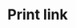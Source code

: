 ---
# This file is a template to document a new component within the GOV.UK Publishing Design Guide website.
layout: component-documentation
sectionKey: Components
eleventyNavigation:
  parent: Components

# Step 1: Duplicate and rename this file to the proposed component you want to include in the Publishing Design Guide website.
# When duplicating and renaming this file use lowercase and replace any spaces with a dash (ie. -)

# Step 2: Set "eleventyExcludeFromCollections" to "false". This will ensure that the code snippet is commented out and this page will be display withinin the Publishing Design Guide.
eleventyExcludeFromCollections: false

# Step 3: Input data points according to fields below to the best of your ability. Any fields without any data points will not be displayed on the website.

# Name of the component
# This is the name of the component (ex. Attachment). It is required to display the title on the page, in the meta data, and in the left-hand navigation menu of the components page.
title: Print link

# Description of the component
# This briefly describes what the component is. It is required to display the description on the page, and in the <head> meta description.
description: A link with a print icon to help users print the current page.

# Embedding the figma file of the component
# This will display a Figma embed on the page.
# To add a Figma embed, copy only the URL within the embed snippet.
figmaLink: #Delete this comment before entering the Figma embed URL of the Figma representaiton of this component.

# When to use this component
# Briefly describe the situation(s) when to use this component.
# You MUST wrap this in single quotation marks (ie. ' '), since markdown can be used to enter this information. To create a heading, use three hashes (ie. ###).
whenToUse:
  This component is used to print a single page. 

  
  In the context of a multi-page guide, for example [Universal Credit](https://www.gov.uk/universal-credit), a “View a printable version of the whole guide” link is added to the bottom of the page. The link leads to [a print version](https://www.gov.uk/universal-credit/print) of the complete guide which  has the print link component at the top of the page.

# When not to use this component
# Briefly describe the situation(s) when not to use this component.
# You MUST wrap this in single quotation marks (ie. ' '), since markdown can be used to enter this information. To create a heading, use three hashes (ie. ###).
whenNotToUse:
  #Delete this comment before entering when not to use this component.

# How the component works
# Briefly descibe how this component works. For instance, listing out what happens when an end-user interacts with this component.
# You MUST wrap this in single quotation marks (ie. ' '), since markdown can be used to enter this information. To create a heading, use three hashes (ie. ###).
howItWorks:
  'When user selects the button the browser’s print modal appears.


  For multi-paged content the end-user is directed to a new page that compiles the multi-page content into a single webpage, followed by the appearance of the browser’s print.


  This component renders two different outputs depending on whether a `href` is specified. By default, when no `href` is given, the component renders as a button and triggers a print action via JavaScript. In this case the component is hidden in environments where JavaScript is disabled and can be used as a progressive enhancement. When a `href` is specified the component renders as an anchor tag and navigates to that `href` without JavaScript, suitable for applications which have paths that trigger a print event on load.
  
  
  View this component and all its variations in the [Component Guide](https://components.publishing.service.gov.uk/component-guide/print_link).'

# Variations for this component
# List out any variations that exist for this component by providing (1) the name of said variation and (2) a brief description of that variation.
variations:
  # To add additional variations duplicate the the fields below (adhering to the formating) but increase the count by one integer.
  # 0:
  #   title: With different text
  #   description:
  #     # You MUST wrap this in single quotation marks (ie. ' '), since markdown can be used to enter this information. To create a heading, use three hashes (ie. ###).
  #     #Delete this comment before entering a description of variation.
  # 1:
  #   title: With different href
  #   description:
  #     # You MUST wrap this in single quotation marks (ie. ' '), since markdown can be used to enter this information. To create a heading, use three hashes (ie. ###).
  #     'You can specify a alternative `href` URL that will override the default behaviour. When a `href` is specified the print link will render as an anchor tag and be displayed even when JavaScript is disabled.'
  # 2:
  #   title: With data attributes
  #   description:
  #     # You MUST wrap this in single quotation marks (ie. ' '), since markdown can be used to enter this information. To create a heading, use three hashes (ie. ###).
  #     #Delete this comment before entering a description of variation.
  # 3:
  #   title: With custom margins
  #   description:
  #     # You MUST wrap this in single quotation marks (ie. ' '), since markdown can be used to enter this information. To create a heading, use three hashes (ie. ###).
  #     'The component accepts a number for margin bottom from `0` to `9` (`0px` to `60px`) using the [GOV.UK Frontend spacing scale](https://design-system.service.gov.uk/styles/spacing/#the-responsive-spacing-scale). It defaults to having margin level `3` on top and bottom.'

# Evidence and insights for this component
# List out all past documentation/supporting material with regards to or realted to this component. It can include (1) past design documentation, (2) research findings, and (3) presentations.
insights:
  # To add additional insights duplicate the the fields below (adhering to the formating) but increase the count by one integer.
  0:
    # A description is REQUIRED in order for this information to render on the page.
    date: February 2024
    description: 'The border colour was changed to a darker shade of grey to address accessibility concerns as the earlier border had little colour contrast'
      # You MUST wrap this in single quotation marks (ie. ' '), since markdown can be used to enter this information. To create a heading, use three hashes (ie. ###).
      #Delete this comment before entering a brief summary about the document being referred.
    title:
    link:
    documentFormat:

# Accessibilty criteria for this component
# List out the accessibility for this component.
# You MUST wrap this in single quotation marks (ie. ' '), since markdown can be used to enter this information. To create a heading, use three hashes (ie. ###).
accessibilty:
  'The print icon must be presentational and ignored by screen readers.
  

  Links in the component must:

  - accept focus
  
  - be focusable with a keyboard
  
  - be usable with a keyboard
  
  - indicate when they have focus
  
  - change in appearance when touched (in the touch-down state)
  
  - change in appearance when hovered
  
  - be usable with touch
  
  - be usable with [voice commands](https://www.w3.org/WAI/perspectives/voice.html)
  
  - have visible text
  
  - have meaningful text'

# Other design systems
# List out all the other design systems that have documented this exact same component. This includes the GOV.UK Design System, along with other UK government departments.
designSystems:
  # To add additional design systems duplicate the the fields below (adhering to the formating) but increase the count by one integer.
  0:
    # Both title and link are REQUIRED in order to display this information on the page.
    title: #Delete this comment before entering the name of the Publishing Design Guide.
    link: #Delete this comment before entering the URL of the corresponding Publishing Design Guide.

# Existing issues with this component
# List of all the issues that are associated with this component, (1) containing the title used to describe the issue on GitHub, and (2) the link to the GitHub issue itself.
issues:
  # To add additional issues duplicate the the fields below (adhering to the formating) but increase the count by one integer.
  0:
    # Both title and link are REQUIRED in order to display this information on the page.
    title: Not all pages display the print link.
    link: https://github.com/alphagov/govuk_publishing_components/issues/4266
  1:
    # Both title and link are REQUIRED in order to display this information on the page.
    title: Where print link is repeated at the top and bottom of a page the lock-up is currently inconsistent. 
    link: https://github.com/alphagov/govuk_publishing_components/issues/4267
  2:
    # Both title and link are REQUIRED in order to display this information on the page.
    title: In dark mode the icon is not visible. 
    link: https://github.com/alphagov/govuk_publishing_components/issues/4268
---